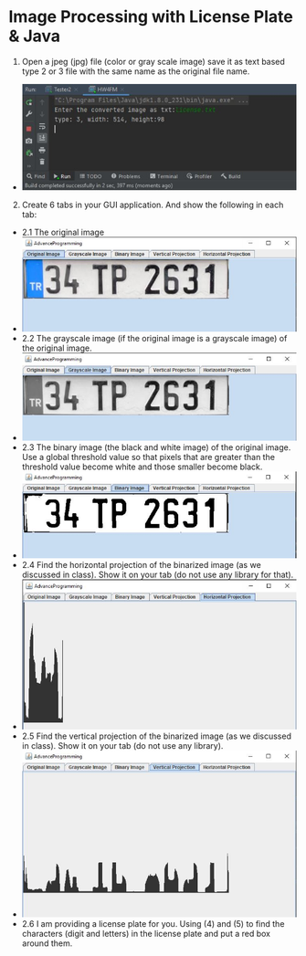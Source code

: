 # Image Processing with License Plate & Java

1) Open a jpeg (jpg) file (color or gray scale image) save it as text based type 2 or 3 file with the
same name as the original file name.
- ![Image](https://github.com/abdulfettahsancakli/License-Plate-Image-Processing-Java/blob/main/Screenshots/Console.JPG)

2) Create 6 tabs in your GUI application. And show the following in each tab:
- 2.1 The original image
- ![Original](https://github.com/abdulfettahsancakli/License-Plate-Image-Processing-Java/blob/main/Screenshots/Originalimage.JPG)
- 2.2 The grayscale image (if the original image is a grayscale image) of the original image.
- ![Grayscale](https://github.com/abdulfettahsancakli/License-Plate-Image-Processing-Java/blob/main/Screenshots/GrayscaleImage.JPG)
- 2.3 The binary image (the black and white image) of the original image. Use a global threshold
value so that pixels that are greater than the threshold value become white and those smaller
become black.
- ![Binary](https://github.com/abdulfettahsancakli/License-Plate-Image-Processing-Java/blob/main/Screenshots/BinaryImage.JPG)
- 2.4  Find the horizontal projection of the binarized image (as we discussed in class). Show it on
your tab (do not use any library for that).
- ![Horizontal](https://github.com/abdulfettahsancakli/License-Plate-Image-Processing-Java/blob/main/Screenshots/HorizontalProjection.JPG)
- 2.5 Find the vertical projection of the binarized image (as we discussed in class). Show it on
your tab (do not use any library).
- ![Vertical](https://github.com/abdulfettahsancakli/License-Plate-Image-Processing-Java/blob/main/Screenshots/VerticalProjection.JPG)
- 2.6 I am providing a license plate for you. Using (4) and (5) to find the characters (digit and
letters) in the license plate and put a red box around them.
